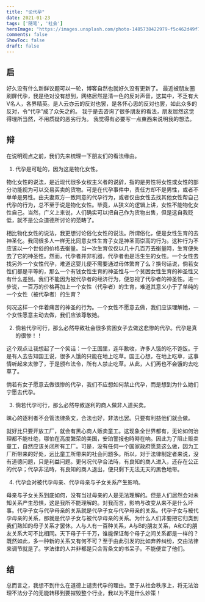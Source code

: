 ```yaml
---
title: "论代孕"
date: 2021-01-23
tags: ['随笔', '社会']
heroImage: "https://images.unsplash.com/photo-1485738422979-f5c462d49f74?ixlib=rb-1.2.1&q=80&fm=jpg&crop=entropy&cs=tinysrgb&w=2000&fit=max&ixid=eyJhcHBfaWQiOjExNzczfQ"
comments: false
ShowToc: false
draft: false
---
```


## 启

好久没有什么新鲜议题可以一轮，博客自然也就好久没有更新了。
最近被朋友圈刷屏代孕，我是绝对没有想到，网络居然是清一色的反对声音，这其中，不乏有大V名人，各界精英。是人云亦云的反对也罢，是各怀心思的反对也罢，如此众多的反对，令“代孕”成了众矢之的。
我于是去咨询了很多朋友的看法，朋友居然这觉得理所当然，不用质疑的恶劣行为。
我觉得有必要写一点東西来说明我的想法。

## 辩

在说明观点之前，我们先来梳理一下朋友们的看法缘由。

1. 代孕是可耻的，因为这是物化女性。

物化女性的说法，是近现代很多女权主义者的说辞，指的是男性将女性或女性的部分功能视为可以交易买卖的货物。可是在代孕事件中，责任方却不是男性，或者不单单是男性。由夫妻双方一致同意的代孕行为，或者仅由女性去找其他女性帮自己代孕的行为，总不至于说是物化女性。毕竟，从狭义的逻辑上讲，女性不能物化女性自己。当然，广义上来说，人们确实可以把自己作为货物出售，但是这自我贬低，就不是公众道德所讨论的范畴了。

相比物化女性的说法，我更想讨论俗化女性的说法。所谓俗化，便是女性生育的去神圣化。我同很多人一样无比同意女性生育子女是神圣而崇高的行为。这种行为不应该以一个世俗的价格去衡量。当一次生育仅仅以几十几百万去衡量時，生育便失去了它的神圣性。然而，代孕者并非机器，代孕者也是活生生的女性。一个女性去找另外一个女性代孕，难道这婴儿便不需要通过母体繁育了么？换句话说，倘若女性们都是平等的，那么一个有钱女性生育的神圣性与一个贫困女性生育的神圣性又有什么差别。我们不能因为被代孕者的经济行为，便忽视了代孕者的神圣性。进一步说，一百万的价格再加上一个女性（代孕者）的生育，难道其意义小于了单纯的一个女性（被代孕者）的生育？

何况这样一个伴着痛苦的神圣的行为。一个女性不愿意去做，我们应该理解她，一个女性愿意主动去做，我们应该尊敬她。


2. 倘若代孕可行，那么必然导致社会很多贫困女子去做这悲惨的代孕。代孕是真的很惨！！


这个观点让我想起了一个笑话：一个王国里，连年歉收，许多人饿的吃不饱饭。于是有人去告知国王说，很多人饿的只能在地上吃草。国王心想，在地上吃草，这事情听起来太惨了，于是颁布法令，所有人禁止吃草。从此，人们再也不会饿的去吃草了。

倘若有女子愿意去做很惨的代孕，我们不应想如何禁止代孕，而是想到为什么她们宁愿去代孕。


3. 倘若代孕可行，那么必然导致逐利的商人做非人道买卖。

昧心的逐利者不会管法律条文，合法也好，非法也罢。只要有利益他们就会做。

就好比只要开放工厂，就会有黑心商人贩卖童工。这现象全世界都有，无论如何治理都不能杜绝，哪怕在高度繁荣的美国，安珀警报也時時在响。因此为了阻止贩卖童工，自然应该关闭所有工厂。可是，没有任何一个国家政府愿意这么做，因为工厂所带来的好处，远比童工所带来的社会问题多。所以，对于法律制定者来说，没有道德问题，只是利益问题。更何况代孕合法時，有良知的商人进入，还存在公正的代孕；代孕非法時，有良知的商人退出，便只剩下无法无天的黑色地带。



4. 代孕会对被代孕母亲、代孕母亲与子女关系产生影响。

母亲与子女关系到底如何，没有当过母亲的人是无法理解的。但是人们居然会对未知关系产生恐惧，这是我所不能理解的。对我而言，影响与改变从来不是什么坏事。代孕子女与代孕母亲的关系就是代孕子女与代孕母亲的关系。代孕子女与被代孕母亲的关系，那就是代孕子女与被代孕母亲的关系。为什么人们非要把它归类到我们熟知的母子关系才罢休。人与人有一百种关系，A与B的朋友关系，A和C的朋友关系大可不比相同。天下母子千千万，谁能保证每个母子之间关系都是一样的？既然如此，多一种新的关系又有何不可？至于由此引发的比如弃养纠纷，交由法律来调节就是了。学法律的人并非都是只会背条文的书呆子。不能便宜了他们。

## 结

总而言之，我想不到什么在道德上谴责代孕的理由。至于从社会秩序上，将无法治理不法分子的无能转移到要摧毁整个行业，我以为不是什么妙策！